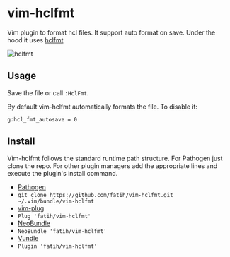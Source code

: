 # vim-hclfmt

Vim plugin to format hcl files. It support auto format on save. Under the hood
it uses [hclfmt](https://github.com/fatih/hclfmt)

![hclfmt](http://d.pr/i/10c7b+)

## Usage

Save the file or call `:HclFmt`. 

By default vim-hclfmt automatically formats the file. To disable it:

```
g:hcl_fmt_autosave = 0
```

## Install

Vim-hclfmt follows the standard runtime path structure. For Pathogen just clone
the repo. For other plugin managers add the appropriate lines and execute the
plugin's install command.

*  [Pathogen](https://github.com/tpope/vim-pathogen)
  * `git clone https://github.com/fatih/vim-hclfmt.git ~/.vim/bundle/vim-hclfmt`
*  [vim-plug](https://github.com/junegunn/vim-plug)
  * `Plug 'fatih/vim-hclfmt'`
*  [NeoBundle](https://github.com/Shougo/neobundle.vim)
  * `NeoBundle 'fatih/vim-hclfmt'`
*  [Vundle](https://github.com/gmarik/vundle)
  * `Plugin 'fatih/vim-hclfmt'`


